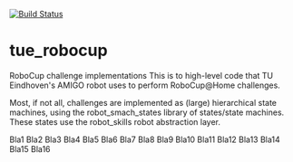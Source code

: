 [![Build Status](https://dev.azure.com/tue-robotics/tue-robotics/_apis/build/status/tue-robotics.tue_robocup?branchName=master)](https://dev.azure.com/tue-robotics/tue-robotics/_build/latest?definitionId=1&branchName=master)

# tue_robocup
RoboCup challenge implementations
This is to high-level code that TU Eindhoven's AMIGO robot uses to perform RoboCup@Home challenges.

Most, if not all, challenges are implemented as (large) hierarchical state machines, using the robot_smach_states library of states/state machines.
These states use the robot_skills robot abstraction layer.

Bla1
Bla2
Bla3
Bla4
Bla5
Bla6
Bla7
Bla8
Bla9
Bla10
Bla11
Bla12
Bla13
Bla14
Bla15
Bla16
